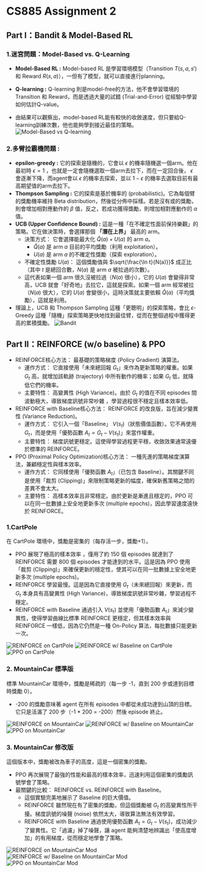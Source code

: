 # CS885 Assignment 2 

## Part I：Bandit & Model-Based RL

### 1.迷宮問題：Model-Based vs. Q-Learning

* **Model-Based RL :** Model-based RL 是學習環境模型（Transition $T(s, a, s')$ 和 Reward $R(s, a)$），一但有了模型，就可以直接進行planning。

* **Q-learning :** Q-learning 則是model-free的方法，他不會學習環境的 Transition 和 Reward，而是透過大量的試錯 (Trial-and-Error) 從經驗中學習如何估計Q-value。

* 由結果可以觀察出，model-based RL能有較快的收斂速度，但只要給Q-learning訓練次數，他也能夠學到接近最佳的策略。
![Model-Based vs Q-learning](/images/maze_comparison.png)

### 2.多臂拉霸機問題 : 
* **epsilon-greedy :** 它的探索是隨機的，它會以 $\epsilon$ 的機率隨機選一個arm。他在最初時 $\epsilon=1$ ，也就是一定會隨機選取一個arm去拉下，而在一定回合後， $\epsilon$ 會逐漸下降，而agent會以 $\epsilon$ 的機率去探索，並以 $1-\epsilon$ 的機率去選取目前有最高期望值的arm去拉下。
* **Thompson Sampling :** 它的探索是基於機率的 (probabilistic)。它為每個臂的獎勵機率維持 Beta distribution，然後從分佈中採樣。若是沒有或的獎勵，則會增加相對應動作的 $\beta$ 值，反之，若成功獲得獎勵，則增加相對應動作的 $\alpha$ 值。
* **UCB (Upper Confidence Bound) :** 這是一種「在不確定性面前保持樂觀」的策略。它在做決策時，會選擇那個 **「潛在上界」** 最高的 arm。
  * 決策方式： 它會選擇能最大化 $\hat{Q}(a) + U(a)$ 的 arm $a$。
    * $\hat{Q}(a)$ 是 arm $a$ 目前的平均獎勵（利用 exploitation）。
    * $U(a)$ 是 arm $a$ 的不確定性獎勵（探索 exploration）。
  * 不確定性獎勵 $U(a)$： 這個獎勵值與 $\sqrt{\frac{\ln t}{N(a)}}$ 成正比（其中 $t$ 是總回合數，$N(a)$ 是 arm $a$ 被拉過的次數）。
  * 這代表如果一個 arm 很久沒被拉過（$N(a)$ 很小），它的 $U(a)$ 會變得非常高，UCB 就會「好奇地」去拉它，這就是探索。如果一個 arm 經常被拉（$N(a)$ 很大），它的 $U(a)$ 會變很小，這時決策就主要依賴 $\hat{Q}(a)$（平均獎勵），這就是利用。
*  理論上，UCB 和 Thompson Sampling 這種「更聰明」的探索策略，會比 $\epsilon$-Greedy 這種「隨機」探索策略更快地找到最佳臂，從而在整個過程中獲得更高的累積獎勵。
![Bandit](/images/bandit_comparison.png)

## Part II：REINFORCE (w/o baseline) & PPO

* REINFORCE核心方法： 最基礎的策略梯度 (Policy Gradient) 演算法。
  * 運作方式： 它直接使用「未來總回報 $G_t$」來作為更新策略的權重。如果 $G_t$ 高，就增加該軌跡 (trajectory) 中所有動作的機率；如果 $G_t$ 低，就降低它們的機率。
  * 主要特性： 高變異性 (High Variance)。由於 $G_t$ 的值在不同 episodes 間波動極大，導致梯度訊號非常吵雜 ，學習過程很不穩定且樣本效率低。
* REINFORCE with Baseline核心方法： REINFORCE 的改良版，旨在減少變異性 (Variance Reduction)。
  * 運作方式： 它引入一個「Baseline」 $V(s_t)$（狀態價值函數）。它不再使用 $G_t$，而是使用「優勢函數 $A_t = G_t - V(s_t)$」來當作權重。
  * 主要特性： 梯度訊號更穩定。這使得學習過程更平穩，收斂效果通常遠優於標準的 REINFORCE。
* PPO (Proximal Policy Optimization)核心方法： 一種先進的策略梯度演算法，兼顧穩定性與樣本效率。
  * 運作方式： 它同樣使用「優勢函數 $A_t$」（已包含 Baseline）。其關鍵不同是使用「裁剪 (Clipping)」來限制策略更新的幅度，確保新舊策略之間的差異不會太大。
  * 主要特性： 高樣本效率且非常穩定。由於更新是漸進且穩定的，PPO 可以在同一批數據上安全地更新多次 (multiple epochs)，因此學習速度遠快於 REINFORCE。

### 1.CartPole

在 CartPole 環境中，獎勵是密集的（每存活一步，獎勵+1）。
* PPO 展現了極高的樣本效率 ，僅用了約 150 個 episodes 就達到了 REINFORCE 需要 800 個 episodes 才能達到的水平。這是因為 PPO 使用「裁剪 (Clipping)」來確保更新的穩定性，使其可以在同一批數據上安全地更新多次 (multiple epochs)。
* REINFORCE 學習最慢。這是因為它直接使用 $G_t$（未來總回報）來更新，而 $G_t$ 本身具有高變異性 (High Variance)，導致梯度訊號非常吵雜，學習過程不穩定。
* REINFORCE with Baseline 通過引入 $V(s_t)$ 並使用「優勢函數 $A_t$」來減少變異性，使得學習曲線比標準 REINFORCE 更穩定，但其樣本效率與 REINFORCE 一樣低，因為它仍然是一種 On-Policy 算法，每批數據只能更新一次。

![REINFORCE on CartPole](images/reinforce-cartpole.png)
![REINFORCE w/ Baseline on CartPole](images/reinforce-baseline-cartpole.png)
![PPO on CartPole](images/ppo-cartpole.png)

### 2. MountainCar 標準版

標準 MountainCar 環境中，獎勵是稀疏的（每一步 -1，直到 200 步或達到目標時獎勵 0）。
* -200 的獎勵意味著 agent 在所有 episodes 中都從未成功達到山頂的目標。它只是活滿了 200 步（-1 * 200 = -200）然後 episode 終止。

![REINFORCE on MountainCar](images/reinforce-mountain_car.png)
![REINFORCE w/ Baseline on MountainCar](images/reinforce-baseline-mountain_car.png)
![PPO on MountainCar](images/ppo-mountain_car.png)

### 3. MountainCar 修改版

這個版本中，獎勵被改為車子的高度，這是一個密集的獎勵。
* PPO 再次展現了最強的性能和最高的樣本效率，迅速利用這個密集的獎勵訊號學會了策略。
* 最關鍵的比較： REINFORCE vs. REINFORCE with Baseline。
  * 這個實驗完美地展示了 Baseline 的巨大價值。
  * REINFORCE 雖然現在有了密集的獎勵，但這個獎勵被 $G_t$ 的高變異性所干擾。梯度訊號的噪聲 (noise) 依然太大，導致算法無法有效學習。
  * REINFORCE with Baseline 通過使用優勢函數 $A_t = G_t - V(s_t)$，成功減少了變異性。它「過濾」掉了噪聲，讓 agent 能夠清楚地辨識出「使高度增加」的有用梯度，從而穩定地學會了策略。
  
![REINFORCE on MountainCar Mod](images/reinforce-mountain_car_mod.png)
![REINFORCE w/ Baseline on MountainCar Mod](images/reinforce-baseline-mountain_car_mod.png)
![PPO on MountainCar Mod](images/ppo-mountain_car_mod.png)

